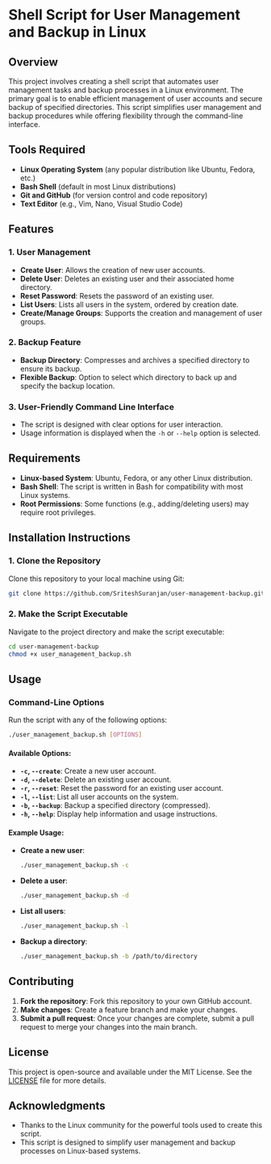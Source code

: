 # Shell Script for User Management and Backup in Linux

## Overview

This project involves creating a shell script that automates user management tasks and backup processes in a Linux environment. The primary goal is to enable efficient management of user accounts and secure backup of specified directories. This script simplifies user management and backup procedures while offering flexibility through the command-line interface.

## Tools Required

- **Linux Operating System** (any popular distribution like Ubuntu, Fedora, etc.)
- **Bash Shell** (default in most Linux distributions)
- **Git and GitHub** (for version control and code repository)
- **Text Editor** (e.g., Vim, Nano, Visual Studio Code)

## Features

### 1. **User Management**
- **Create User**: Allows the creation of new user accounts.
- **Delete User**: Deletes an existing user and their associated home directory.
- **Reset Password**: Resets the password of an existing user.
- **List Users**: Lists all users in the system, ordered by creation date.
- **Create/Manage Groups**: Supports the creation and management of user groups.

### 2. **Backup Feature**
- **Backup Directory**: Compresses and archives a specified directory to ensure its backup.
- **Flexible Backup**: Option to select which directory to back up and specify the backup location.

### 3. **User-Friendly Command Line Interface**
- The script is designed with clear options for user interaction.
- Usage information is displayed when the `-h` or `--help` option is selected.

## Requirements

- **Linux-based System**: Ubuntu, Fedora, or any other Linux distribution.
- **Bash Shell**: The script is written in Bash for compatibility with most Linux systems.
- **Root Permissions**: Some functions (e.g., adding/deleting users) may require root privileges.

## Installation Instructions

### 1. Clone the Repository

Clone this repository to your local machine using Git:

```bash
git clone https://github.com/SriteshSuranjan/user-management-backup.git
```

### 2. Make the Script Executable

Navigate to the project directory and make the script executable:

```bash
cd user-management-backup
chmod +x user_management_backup.sh
```

## Usage

### Command-Line Options

Run the script with any of the following options:

```bash
./user_management_backup.sh [OPTIONS]
```

#### Available Options:

- **`-c`, `--create`**: Create a new user account.
- **`-d`, `--delete`**: Delete an existing user account.
- **`-r`, `--reset`**: Reset the password for an existing user account.
- **`-l`, `--list`**: List all user accounts on the system.
- **`-b`, `--backup`**: Backup a specified directory (compressed).
- **`-h`, `--help`**: Display help information and usage instructions.

#### Example Usage:

- **Create a new user**:
  ```bash
  ./user_management_backup.sh -c
  ```

- **Delete a user**:
  ```bash
  ./user_management_backup.sh -d
  ```

- **List all users**:
  ```bash
  ./user_management_backup.sh -l
  ```

- **Backup a directory**:
  ```bash
  ./user_management_backup.sh -b /path/to/directory
  ```

## Contributing

1. **Fork the repository**: Fork this repository to your own GitHub account.
2. **Make changes**: Create a feature branch and make your changes.
3. **Submit a pull request**: Once your changes are complete, submit a pull request to merge your changes into the main branch.

## License

This project is open-source and available under the MIT License. See the [LICENSE](LICENSE) file for more details.

## Acknowledgments

- Thanks to the Linux community for the powerful tools used to create this script.
- This script is designed to simplify user management and backup processes on Linux-based systems.

